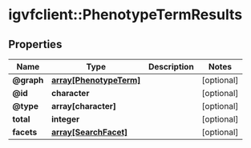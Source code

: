 # igvfclient::PhenotypeTermResults


## Properties
Name | Type | Description | Notes
------------ | ------------- | ------------- | -------------
**@graph** | [**array[PhenotypeTerm]**](PhenotypeTerm.md) |  | [optional] 
**@id** | **character** |  | [optional] 
**@type** | **array[character]** |  | [optional] 
**total** | **integer** |  | [optional] 
**facets** | [**array[SearchFacet]**](SearchFacet.md) |  | [optional] 



